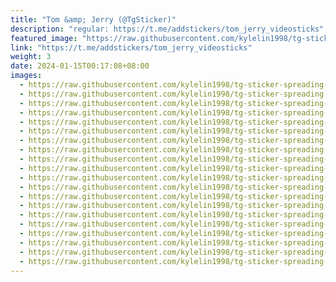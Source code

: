 ```yaml
---
title: "Tom &amp; Jerry (@TgSticker)"
description: "regular: https://t.me/addstickers/tom_jerry_videosticks"
featured_image: "https://raw.githubusercontent.com/kylelin1998/tg-sticker-spreading-worldwide-images/main/img/097077d9-8078-4811-a449-7c3fb88aa343.jpg"
link: "https://t.me/addstickers/tom_jerry_videosticks"
weight: 3
date: 2024-01-15T00:17:08+08:00
images:
  - https://raw.githubusercontent.com/kylelin1998/tg-sticker-spreading-worldwide-images/main/img/097077d9-8078-4811-a449-7c3fb88aa343.jpg
  - https://raw.githubusercontent.com/kylelin1998/tg-sticker-spreading-worldwide-images/main/img/a5c5f109-f68a-4994-be78-aebf657801a0.jpg
  - https://raw.githubusercontent.com/kylelin1998/tg-sticker-spreading-worldwide-images/main/img/fcf8fd29-a4a1-44b8-9b02-b60563f090c5.jpg
  - https://raw.githubusercontent.com/kylelin1998/tg-sticker-spreading-worldwide-images/main/img/fa20db6c-7d16-48aa-aff3-0e1be3d571c6.jpg
  - https://raw.githubusercontent.com/kylelin1998/tg-sticker-spreading-worldwide-images/main/img/9fdd057e-1dfb-41f4-8a7a-437c21d229bb.jpg
  - https://raw.githubusercontent.com/kylelin1998/tg-sticker-spreading-worldwide-images/main/img/eaf04151-7bc6-458a-a9da-7cb8cb320c5a.jpg
  - https://raw.githubusercontent.com/kylelin1998/tg-sticker-spreading-worldwide-images/main/img/fc8f67bd-c490-4773-94d9-64446f76de8b.jpg
  - https://raw.githubusercontent.com/kylelin1998/tg-sticker-spreading-worldwide-images/main/img/3bfc983c-1aad-4abe-9eb1-6454d6655728.jpg
  - https://raw.githubusercontent.com/kylelin1998/tg-sticker-spreading-worldwide-images/main/img/12b592a9-e6bb-4638-8857-0b080f39ef5c.jpg
  - https://raw.githubusercontent.com/kylelin1998/tg-sticker-spreading-worldwide-images/main/img/731e065d-f102-4dac-80b5-08ccb16f6392.jpg
  - https://raw.githubusercontent.com/kylelin1998/tg-sticker-spreading-worldwide-images/main/img/9b9bef32-5fe1-48b7-917e-871c5436336a.jpg
  - https://raw.githubusercontent.com/kylelin1998/tg-sticker-spreading-worldwide-images/main/img/ffb4d4cf-69d0-4558-9a36-7cd860c33bb4.jpg
  - https://raw.githubusercontent.com/kylelin1998/tg-sticker-spreading-worldwide-images/main/img/1b8a3dc9-c201-4f29-9e58-214b1a9dc9b7.jpg
  - https://raw.githubusercontent.com/kylelin1998/tg-sticker-spreading-worldwide-images/main/img/edbc26a7-a1f4-4597-9b0f-3f9ab1507358.jpg
  - https://raw.githubusercontent.com/kylelin1998/tg-sticker-spreading-worldwide-images/main/img/2ee83fcd-d8a6-463f-bfcd-eec4ba02ddcf.jpg
  - https://raw.githubusercontent.com/kylelin1998/tg-sticker-spreading-worldwide-images/main/img/9d77c8e4-6ff5-44a4-8843-d08b7207c317.jpg
  - https://raw.githubusercontent.com/kylelin1998/tg-sticker-spreading-worldwide-images/main/img/993e867e-fa06-4d79-bed3-62f1ebc8d6c6.jpg
  - https://raw.githubusercontent.com/kylelin1998/tg-sticker-spreading-worldwide-images/main/img/92e964c9-6086-4303-9528-e44843e78632.jpg
  - https://raw.githubusercontent.com/kylelin1998/tg-sticker-spreading-worldwide-images/main/img/05cc57a1-ea3b-4b09-b0c1-ec7045de970a.jpg
  - https://raw.githubusercontent.com/kylelin1998/tg-sticker-spreading-worldwide-images/main/img/6742c570-570f-4d2c-9ee4-06b404f79ee1.jpg
---
```

